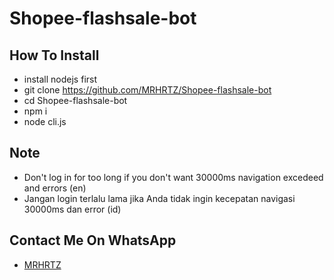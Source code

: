 # Shopee-flashsale-bot

## How To Install

- install nodejs first
- git clone https://github.com/MRHRTZ/Shopee-flashsale-bot
- cd Shopee-flashsale-bot
- npm i
- node cli.js

## Note

- Don't log in for too long if you don't want 30000ms navigation excedeed and errors (en)
- Jangan login terlalu lama jika Anda tidak ingin kecepatan navigasi 30000ms dan error (id)

## Contact Me On WhatsApp

- <a href="https://wa.me/6285559038021">MRHRTZ</a>
